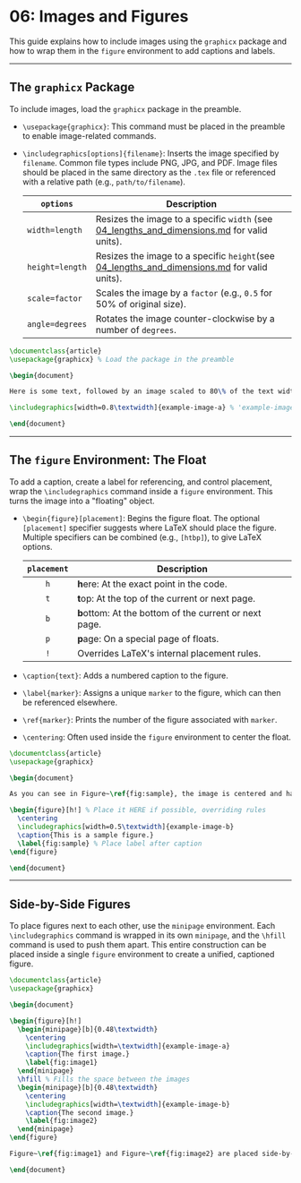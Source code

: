 # 06: Images and Figures

This guide explains how to include images using the `graphicx` package and how to wrap them in the `figure` environment to add captions and labels.

---

## The `graphicx` Package

To include images, load the `graphicx` package in the preamble.

- `\usepackage{graphicx}`: This command must be placed in the preamble to enable image-related commands.

- `\includegraphics[options]{filename}`: Inserts the image specified by `filename`. Common file types include PNG, JPG, and PDF. Image files should be placed in the same directory as the `.tex` file or referenced with a relative path (e.g., `path/to/filename`).

  | `options`       | Description                                                                                                                 |
  | --------------- | --------------------------------------------------------------------------------------------------------------------------- |
  | `width=length`  | Resizes the image to a specific `width` (see [04_lengths_and_dimensions.md](04_lengths_and_dimensions.md) for valid units). |
  | `height=length` | Resizes the image to a specific `height`(see [04_lengths_and_dimensions.md](04_lengths_and_dimensions.md) for valid units). |
  | `scale=factor`  | Scales the image by a `factor` (e.g., `0.5` for 50% of original size).                                                      |
  | `angle=degrees` | Rotates the image counter-clockwise by a number of `degrees`.                                                               |

```latex
\documentclass{article}
\usepackage{graphicx} % Load the package in the preamble

\begin{document}

Here is some text, followed by an image scaled to 80\% of the text width.

\includegraphics[width=0.8\textwidth]{example-image-a} % 'example-image-a' is a placeholder

\end{document}
```

---

## The `figure` Environment: The Float

To add a caption, create a label for referencing, and control placement, wrap the `\includegraphics` command inside a `figure` environment. This turns the image into a "floating" object.

- `\begin{figure}[placement]`: Begins the figure float. The optional `[placement]` specifier suggests where LaTeX should place the figure. Multiple specifiers can be combined (e.g., `[htbp]`), to give LaTeX options.
  
  | `placement` | Description                                            |
  | :---------: | ------------------------------------------------------ |
  |     `h`     | **h**ere: At the exact point in the code.              |
  |     `t`     | **t**op: At the top of the current or next page.       |
  |     `b`     | **b**ottom: At the bottom of the current or next page. |
  |     `p`     | **p**age: On a special page of floats.                 |
  |     `!`     | Overrides LaTeX's internal placement rules.            |

- `\caption{text}`: Adds a numbered caption to the figure.

- `\label{marker}`: Assigns a unique `marker` to the figure, which can then be referenced elsewhere.

- `\ref{marker}`: Prints the number of the figure associated with `marker`.

- `\centering`: Often used inside the `figure` environment to center the float.

```latex
\documentclass{article}
\usepackage{graphicx}

\begin{document}

As you can see in Figure~\ref{fig:sample}, the image is centered and has a caption.

\begin{figure}[h!] % Place it HERE if possible, overriding rules
  \centering
  \includegraphics[width=0.5\textwidth]{example-image-b}
  \caption{This is a sample figure.}
  \label{fig:sample} % Place label after caption
\end{figure}

\end{document}
```

---

## Side-by-Side Figures

To place figures next to each other, use the `minipage` environment. Each `\includegraphics` command is wrapped in its own `minipage`, and the `\hfill` command is used to push them apart. This entire construction can be placed inside a single `figure` environment to create a unified, captioned figure.

```latex
\documentclass{article}
\usepackage{graphicx}

\begin{document}

\begin{figure}[h!]
  \begin{minipage}[b]{0.48\textwidth}
    \centering
    \includegraphics[width=\textwidth]{example-image-a}
    \caption{The first image.}
    \label{fig:image1}
  \end{minipage}
  \hfill % Fills the space between the images
  \begin{minipage}[b]{0.48\textwidth}
    \centering
    \includegraphics[width=\textwidth]{example-image-b}
    \caption{The second image.}
    \label{fig:image2}
  \end{minipage}
\end{figure}

Figure~\ref{fig:image1} and Figure~\ref{fig:image2} are placed side-by-side.

\end{document}
```
